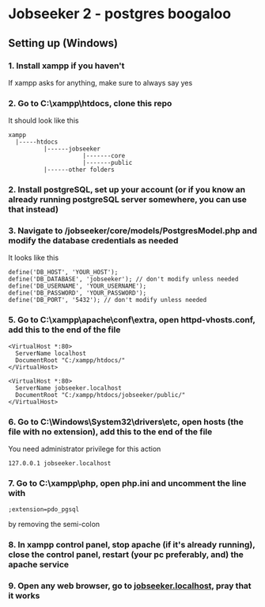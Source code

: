 # Jobseeker 2 - postgres boogaloo
## Setting up (Windows)

### 1. Install xampp if you haven't

If xampp asks for anything, make sure to always say yes

### 2. Go to C:\xampp\htdocs, clone this repo

It should look like this
```
xampp
  |-----htdocs
          |------jobseeker
                     |-------core
                     |-------public
          |------other folders
```

### 2. Install postgreSQL, set up your account (or if you know an already running postgreSQL server somewhere, you can use that instead)

### 3. Navigate to /jobseeker/core/models/PostgresModel.php and modify the database credentials as needed

It looks like this
```
define('DB_HOST', 'YOUR_HOST');
define('DB_DATABASE', 'jobseeker'); // don't modify unless needed
define('DB_USERNAME', 'YOUR_USERNAME');
define('DB_PASSWORD', 'YOUR_PASSWORD');
define('DB_PORT', '5432'); // don't modify unless needed
```
### 5. Go to C:\xampp\apache\conf\extra, open httpd-vhosts.conf, add this to the end of the file
```
<VirtualHost *:80>
  ServerName localhost
  DocumentRoot "C:/xampp/htdocs/"
</VirtualHost>

<VirtualHost *:80>
  ServerName jobseeker.localhost
  DocumentRoot "C:/xampp/htdocs/jobseeker/public/"
</VirtualHost>
```
### 6. Go to C:\Windows\System32\drivers\etc, open hosts (the file with no extension), add this to the end of the file

You need administrator privilege for this action
```
127.0.0.1 jobseeker.localhost
```

### 7. Go to C:\xampp\php, open php.ini and uncomment the line with
```
;extension=pdo_pgsql
```
by removing the semi-colon

### 8. In xampp control panel, stop apache (if it's already running), close the control panel, restart (your pc preferably, and) the apache service

### 9. Open any web browser, go to [jobseeker.localhost](http://jobseeker.localhost/), pray that it works
